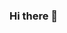 ### Hi there 👋

<!--
**Parmon101/Parmon101** is a ✨ _special_ ✨ repository because its `README.md` (this file) appears on your GitHub profile.

Here are some ideas to get you started:
<iframe src="https://giphy.com/embed/Qo2dupDib32rkTY4hX" width="480" height="137" frameBorder="0" class="giphy-embed" allowFullScreen></iframe><p><a href="https://giphy.com/stickers/JUSTROCKET-justrocket-justrocketteam-justrocketcommunity-Qo2dupDib32rkTY4hX">via GIPHY</a></p>

- 🔭 I’m currently working on ...
- 🌱 I’m currently learning ...
- 👯 I’m looking to collaborate on ...
- 🤔 I’m looking for help with ...
- 💬 Ask me about ...
- 📫 How to reach me: ...
- 😄 Pronouns: ...
- ⚡ Fun fact: ...
-->
